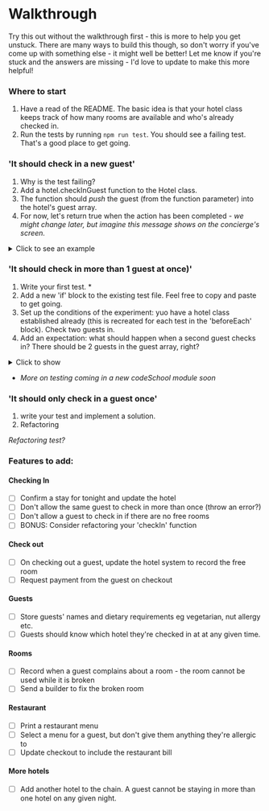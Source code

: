 # Walkthrough

Try this out without the walkthrough first - this is more to help you get unstuck. There are many ways to build this though, so don't worry if you've come up with something else - it might well be better! 
Let me know if you're stuck and the answers are missing - I'd love to update to make this more helpful! 

### Where to start
1) Have a read of the README. The basic idea is that your hotel class keeps track of how many rooms are available and who's already checked in. 
2) Run the tests by running `npm run test`. You should see a failing test. That's a good place to get going. 

### 'It should check in a new guest' 
1) Why is the test failing? 
2) Add a hotel.checkInGuest function to the Hotel class. 
3) The function should _push_ the guest (from the function parameter) into the hotel's guest array. 
4) For now, let's return true when the action has been completed _- we might change later, but imagine this message shows on the concierge's screen._

<details><summary>Click to see an example</summary>
<p>
```javascript 
  static checkInGuest(guest: { name: string }): boolean{
    this.guests.push(guest);
    return true
  }
```
</p>
</details>

### 'It should check in more than 1 guest at once)'
1) Write your first test. * 
2) Add a new 'if' block to the existing test file. Feel free to copy and paste to get going. 
3) Set up the conditions of the experiment: yuo have a hotel class established already (this is recreated for each test in the 'beforeEach' block). Check two guests in.
4) Add an expectation: what should happen when a second guest checks in? There should be 2 guests in the guest array, right?

<details><summary>Click to show</summary>
<p>
```javascript 
it ('should check in 2 guests', () => {
    //set up: 
    const name1 = Random.string();
    const name2 = Random.string();
    hotel.checkInGuest({name: name1});
    hotel.checkInGuest({name: name2});
    // expectation: 
    expect(hotel.guests).to.eql([{name: name1}, {name: name2}]);
    });
```
</p>
</details>

* _More on testing coming in a new codeSchool module soon_

### 'It should only check in a guest once'
1) write your test and implement a solution. 
2) Refactoring 


_Refactoring test?_ 



### Features to add: 

#### Checking In 
- [ ] Confirm a stay for tonight and update the hotel
- [ ] Don't allow the same guest to check in more than once (throw an error?)
- [ ] Don't allow a guest to check in if there are no free rooms
- [ ] BONUS: Consider refactoring your 'checkIn' function 

#### Check out
- [ ] On checking out a guest, update the hotel system to record the free room
- [ ] Request payment from the guest on checkout

#### Guests
- [ ] Store guests' names and dietary requirements eg vegetarian, nut allergy etc. 
- [ ] Guests should know which hotel they're checked in at at any given time.

#### Rooms
- [ ] Record when a guest complains about a room - the room cannot be used while it is broken
- [ ] Send a builder to fix the broken room 

#### Restaurant
- [ ] Print a restaurant menu 
- [ ] Select a menu for a guest, but don't give them anything they're allergic to
- [ ] Update checkout to include the restaurant bill

#### More hotels
- [ ] Add another hotel to the chain. A guest cannot be staying in more than one hotel on any given night. 
